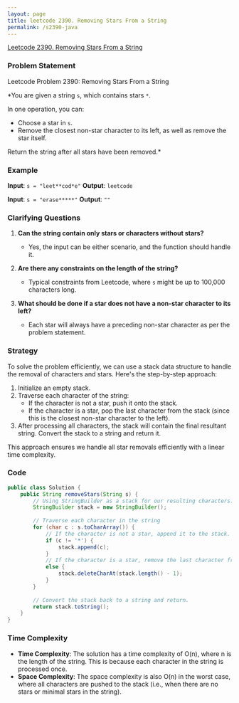 ```yaml
---
layout: page
title: leetcode 2390. Removing Stars From a String
permalink: /s2390-java
---
```

[Leetcode 2390. Removing Stars From a String](https://algoadvance.github.io/algoadvance/l2390)
### Problem Statement
Leetcode Problem 2390: Removing Stars From a String

*You are given a string `s`, which contains stars `*`.

In one operation, you can:
- Choose a star in `s`.
- Remove the closest non-star character to its left, as well as remove the star itself.

Return the string after all stars have been removed.*

### Example
**Input**: `s = "leet**cod*e"`
**Output**: `leetcode`

**Input**: `s = "erase*****"`
**Output**: `""`

### Clarifying Questions
1. **Can the string contain only stars or characters without stars?**
   - Yes, the input can be either scenario, and the function should handle it.
  
2. **Are there any constraints on the length of the string?**
   - Typical constraints from Leetcode, where `s` might be up to 100,000 characters long.
  
3. **What should be done if a star does not have a non-star character to its left?**
   - Each star will always have a preceding non-star character as per the problem statement.

### Strategy
To solve the problem efficiently, we can use a stack data structure to handle the removal of characters and stars. Here's the step-by-step approach:

1. Initialize an empty stack.
2. Traverse each character of the string:
   - If the character is not a star, push it onto the stack.
   - If the character is a star, pop the last character from the stack (since this is the closest non-star character to the left).
3. After processing all characters, the stack will contain the final resultant string. Convert the stack to a string and return it.

This approach ensures we handle all star removals efficiently with a linear time complexity.

### Code
```java
public class Solution {
    public String removeStars(String s) {
        // Using StringBuilder as a stack for our resulting characters.
        StringBuilder stack = new StringBuilder();
        
        // Traverse each character in the string
        for (char c : s.toCharArray()) {
            // If the character is not a star, append it to the stack.
            if (c != '*') {
                stack.append(c);
            } 
            // If the character is a star, remove the last character from the stack.
            else {
                stack.deleteCharAt(stack.length() - 1);
            }
        }
        
        // Convert the stack back to a string and return.
        return stack.toString();
    }
}
```

### Time Complexity
- **Time Complexity**: The solution has a time complexity of O(n), where n is the length of the string. This is because each character in the string is processed once.
- **Space Complexity**: The space complexity is also O(n) in the worst case, where all characters are pushed to the stack (i.e., when there are no stars or minimal stars in the string).